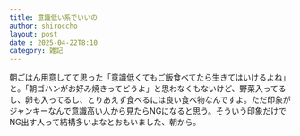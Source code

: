 ```yaml
---
title: 意識低い系でいいの
author: shiroccho
layout: post
date : 2025-04-22T8:10
category: 雑記
---
```

朝ごはん用意してて思った「意識低くてもご飯食べてたら生きてはいけるよね」と。「朝ゴハンがお好み焼きってどうよ」と思わなくもないけど、野菜入ってるし、卵も入ってるし、とりあえず食べるには良い食べ物なんですよ。ただ印象がジャンキーなんで意識高い人から見たらNGになると思う。そういう印象だけでNG出す人って結構多いよなとおもいました、朝から。
